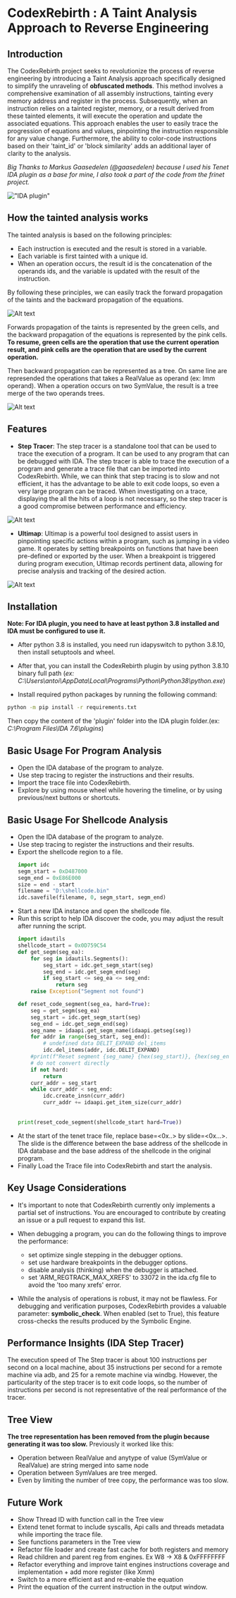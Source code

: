 # CodexRebirth : A Taint Analysis Approach to Reverse Engineering


## Introduction

The CodexRebirth project seeks to revolutionize the process of reverse engineering by introducing a Taint Analysis approach specifically designed to simplify the unraveling of **obfuscated methods**. This method involves a comprehensive examination of all assembly instructions, tainting every memory address and register in the process. Subsequently, when an instruction relies on a tainted register, memory, or a result derived from these tainted elements, it will execute the operation and update the associated equations. This approach enables the user to easily trace the progression of equations and values, pinpointing the instruction responsible for any value change. Furthermore, the ability to color-code instructions based on their 'taint_id' or 'block similarity' adds an additional layer of clarity to the analysis.

*Big Thanks to Markus Gaasedelen (@gaasedelen) because I used his Tenet IDA plugin as a base for mine,  I also took a part of the code from the frinet project.*

!["IDA plugin"](./doc/imgs/plugin.gif)


## How the tainted analysis works

The tainted analysis is based on the following principles:
- Each instruction is executed and the result is stored in a variable.
- Each variable is first tainted with a unique id.
- When an operation occurs, the result id is the concatenation of the operands ids, and the variable is updated with the result of the instruction.

By following these principles, we can easily track the forward propagation of the taints and the backward propagation of the equations.

![Alt text](doc/imgs/image.png) 

Forwards propagation of the taints is represented by the green cells, and the backward propagation of the equations is represented by the pink cells. **To resume, green cells are the operation that use the current operation result, and pink cells are the operation that are used by the current operation.**

Then backward propagation can be represented as a tree. On same line are represended the operations that takes a RealValue as operand (ex: Imm operand). When a operation occurs on two SymValue, the result is a tree merge of the two operands trees.

![Alt text](doc/imgs/backward.png)

## Features

- **Step Tracer**: The step tracer is a standalone tool that can be used to trace the execution of a program. It can be used to any program that can be debugged with IDA. The step tracer is able to trace the execution of a program and generate a trace file that can be imported into CodexRebirth. While, we can think that step tracing is to slow and not efficient, it has the advantage to be able to exit code loops, so even a very large program can be traced. When investigating on a trace, displaying the all the hits of a loop is not necessary, so the step tracer is a good compromise between performance and efficiency.

![Alt text](doc/imgs/step_tracer.png)

- **Ultimap**: Ultimap is a powerful  tool designed to assist users in pinpointing specific actions within a program, such as jumping in a video game. It operates by setting breakpoints on functions that have been pre-defined or exported by the user. When a breakpoint is triggered during program execution, Ultimap records pertinent data, allowing for precise analysis and tracking of the desired action.

![Alt text](doc/imgs/ultimap.png)


## Installation

**Note: For IDA plugin, you need to have at least python 3.8 installed and IDA must be configured to use it.**

- After python 3.8 is installed, you need run idapyswitch to python 3.8.10, then install setuptools and wheel.
- After that, you can install the CodexRebirth plugin by using python 3.8.10 binary full path (*ex: C:\Users\antoi\AppData\Local\Programs\Python\Python38\python.exe*)

- Install required python packages by running the following command:
```bash
python -m pip install -r requirements.txt
```


Then copy the content of the 'plugin' folder into the IDA plugin folder.(ex: *C:\Program Files\IDA 7.6\plugins*)


## Basic Usage For Program Analysis

- Open the IDA database of the program to analyze.
- Use step tracing to register the instructions and their results.
- Import the trace file into CodexRebirth.
- Explore by using mouse wheel while hovering the timeline, or by using previous/next buttons or shortcuts.

## Basic Usage For Shellcode Analysis
- Open the IDA database of the program to analyze.
- Use step tracing to register the instructions and their results.
- Export the shellcode region to a file.
    ```python
    import idc 
    segm_start = 0xD487000
    segm_end = 0xE86E000
    size = end - start
    filename = "D:\shellcode.bin"
    idc.savefile(filename, 0, segm_start, segm_end)
    ```
- Start a new IDA instance and open the shellcode file.
- Run this script to help IDA discover the code, you may adjust the result after running the script.
    ```python
    import idautils
    shellcode_start = 0x0D759C54
    def get_segm(seg_ea):
        for seg in idautils.Segments():
            seg_start = idc.get_segm_start(seg)
            seg_end = idc.get_segm_end(seg)
            if seg_start <= seg_ea <= seg_end:
                return seg
        raise Exception("Segment not found")

    def reset_code_segment(seg_ea, hard=True):
        seg = get_segm(seg_ea)
        seg_start = idc.get_segm_start(seg)
        seg_end = idc.get_segm_end(seg)
        seg_name = idaapi.get_segm_name(idaapi.getseg(seg))
        for addr in range(seg_start, seg_end):
            # undefined data DELIT_EXPAND del_items
            idc.del_items(addr, idc.DELIT_EXPAND)
        #print(f"Reset segment {seg_name} {hex(seg_start)}, {hex(seg_end)}")        
        # do not convert directly
        if not hard:
            return
        curr_addr = seg_start
        while curr_addr < seg_end:
            idc.create_insn(curr_addr)  
            curr_addr += idaapi.get_item_size(curr_addr)  
            
            
    print(reset_code_segment(shellcode_start hard=True))
    ```
- At the start of the tenet trace file, replace base=<0x..> by slide=<0x...>. The slide is the difference between the base address of the shellcode in IDA database and the base address of the shellcode in the original program.
- Finally Load the Trace file into CodexRebirth and start the analysis.



## Key Usage Considerations

- It's important to note that CodexRebirth currently only implements a partial set of instructions. You are encouraged to contribute by creating an issue or a pull request to expand this list.

- When debugging a program, you can do the following things to improve the performance:
    - set optimize single stepping in the debugger options.
    - set use hardware breakpoints in the debugger options.
    - disable analysis (thinking) when the debugger is attached.
    - set 'ARM_REGTRACK_MAX_XREFS' to 33072 in the ida.cfg file to avoid the 'too many xrefs' error.

- While the analysis of operations is robust, it may not be flawless. For debugging and verification purposes, CodexRebirth provides a valuable parameter: **symbolic_check**. When enabled (set to True), this feature cross-checks the results produced by the Symbolic Engine.

## Performance Insights (IDA Step Tracer)

The execution speed of The Step tracer is about 100 instructions per second on a local machine, about 35 instructions per second for a remote machine via adb, and 25 for a remote machine via windbg. However, the particularity of the step tracer is to exit code loops, so the number of instructions per second is not representative of the real performance of the tracer. 


## Tree View
**The tree representation has been removed from the plugin because generating it was too slow.** Previously it worked like this:
- Operation between RealValue and anytype of value (SymValue or RealValue) are string merged into same node
- Operation between SymValues are tree merged. 
- Even by limiting the number of tree copy, the performance was too slow.

## Future Work

- Show Thread ID with function call in the Tree view 
- Extend tenet format to include syscalls, Api calls and threads metadata while importing the trace file.
- See functions parameters in the Tree view
- Refactor file loader and create fast cache for both registers and memory
- Read children and parent reg from engines. Ex W8 -> X8 & 0xFFFFFFFF
- Refactor everything and improve taint engines instructions coverage and implementation + add more register (like Xmm)
- Switch to a more efficient ast and re-enable the equation 
- Print the equation of the current instruction in the output window.




